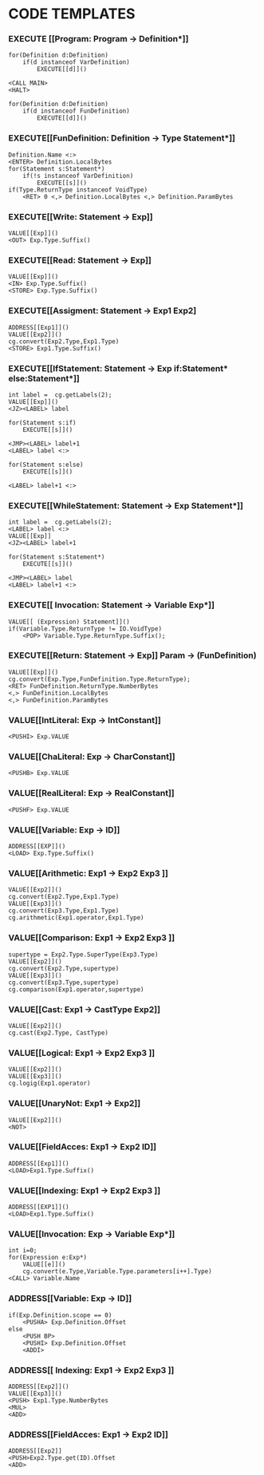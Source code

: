 # CODE TEMPLATES

### EXECUTE [[Program: Program -> Definition*]]
	
	for(Definition d:Definition)
		if(d instanceof VarDefinition)
			EXECUTE[[d]]()
			
	<CALL MAIN>
	<HALT>

	for(Definition d:Definition)
		if(d instanceof FunDefinition)
			EXECUTE[[d]]()

	
	

### EXECUTE[[FunDefinition: Definition -> Type Statement*]]

	Definition.Name <:>
	<ENTER> Definition.LocalBytes
	for(Statement s:Statement*)
		if(!s instanceof VarDefinition)
			EXECUTE[[s]]()
	if(Type.ReturnType instanceof VoidType)
		<RET> 0 <,> Definition.LocalBytes <,> Definition.ParamBytes

### EXECUTE[[Write: Statement -> Exp]]
	
	VALUE[[Exp]]()
	<OUT> Exp.Type.Suffix()
	
### EXECUTE[[Read: Statement -> Exp]]
	
	VALUE[[Exp]]()
	<IN> Exp.Type.Suffix()
	<STORE> Exp.Type.Suffix()

### EXECUTE[[Assigment: Statement -> Exp1 Exp2]
	
	ADDRESS[[Exp1]]()
	VALUE[[Exp2]]()
	cg.convert(Exp2.Type,Exp1.Type)
	<STORE> Exp1.Type.Suffix()
	
### EXECUTE[[IfStatement: Statement	-> Exp if:Statement* else:Statement*]]
	
	int label =  cg.getLabels(2);
	VALUE[[Exp]]()
	<JZ><LABEL> label
	
	for(Statement s:if)
		EXECUTE[[s]]()
		
	<JMP><LABEL> label+1
	<LABEL> label <:>	
	
	for(Statement s:else)
		EXECUTE[[s]]()
		
	<LABEL> label+1 <:>	

### EXECUTE[[WhileStatement: Statement -> Exp Statement*]]
	
	int label =  cg.getLabels(2);
	<LABEL> label <:>
	VALUE[[Exp]]
	<JZ><LABEL> label+1
	
	for(Statement s:Statement*)
		EXECUTE[[s]]()
	
	<JMP><LABEL> label
	<LABEL> label+1 <:>
	
### EXECUTE[[ Invocation: Statement -> Variable Exp*]]

	VALUE[[ (Expression) Statement]]()
	if(Variable.Type.ReturnType != IO.VoidType)
		<POP> Variable.Type.ReturnType.Suffix();
		
### EXECUTE[[Return: Statement -> Exp]] Param -> (FunDefinition)
	
	VALUE[[Exp]]()
	cg.convert(Exp.Type,FunDefinition.Type.ReturnType);
	<RET> FunDefinition.ReturnType.NumberBytes
	<,> FunDefinition.LocalBytes
	<,> FunDefinition.ParamBytes
	
 
### VALUE[[IntLiteral: Exp -> IntConstant]]
	
	<PUSHI> Exp.VALUE
	
### VALUE[[ChaLiteral: Exp -> CharConstant]]
	
	<PUSHB> Exp.VALUE

### VALUE[[RealLiteral: Exp -> RealConstant]]
	
	<PUSHF> Exp.VALUE
	
### VALUE[[Variable: Exp -> ID]]
	
	ADDRESS[[EXP]]()
	<LOAD> Exp.Type.Suffix() 
	
### VALUE[[Arithmetic: Exp1 -> Exp2 Exp3 ]]

	VALUE[[Exp2]]()
	cg.convert(Exp2.Type,Exp1.Type)
	VALUE[[Exp3]]()
	cg.convert(Exp3.Type,Exp1.Type)
	cg.arithmetic(Exp1.operator,Exp1.Type)
	
### VALUE[[Comparison: Exp1 -> Exp2 Exp3 ]]

	supertype = Exp2.Type.SuperType(Exp3.Type)
	VALUE[[Exp2]]()
	cg.convert(Exp2.Type,supertype)
	VALUE[[Exp3]]()
	cg.convert(Exp3.Type,supertype)
	cg.comparison(Exp1.operator,supertype)

### VALUE[[Cast: Exp1 -> CastType Exp2]]

	VALUE[[Exp2]]()
	cg.cast(Exp2.Type, CastType)
	
### VALUE[[Logical: Exp1 -> Exp2 Exp3 ]]

	VALUE[[Exp2]]()
	VALUE[[Exp3]]()
	cg.logig(Exp1.operator)
	
### VALUE[[UnaryNot: Exp1 -> Exp2]]

	VALUE[[Exp2]]()
	<NOT>
	
### VALUE[[FieldAcces: Exp1 -> Exp2 ID]]	
	
	ADDRESS[[Exp1]]()
	<LOAD>Exp1.Type.Suffix()
	
### VALUE[[Indexing: Exp1 -> Exp2 Exp3 ]]	

	ADDRESS[[EXP1]]()
	<LOAD>Exp1.Type.Suffix()
	
### VALUE[[Invocation: Exp -> Variable Exp*]]

	int i=0;
	for(Expression e:Exp*)
		VALUE[[e]]()
		cg.convert(e.Type,Variable.Type.parameters[i++].Type)
	<CALL> Variable.Name
	

### ADDRESS[[Variable: Exp -> ID]]

	if(Exp.Definition.scope == 0)
		<PUSHA> Exp.Definition.Offset
	else
		<PUSH BP>
		<PUSHI> Exp.Definition.Offset
		<ADDI>
		
### ADDRESS[[ Indexing: Exp1 -> Exp2 Exp3 ]]

	ADDRESS[[Exp2]]()
	VALUE[[Exp3]]()
	<PUSH> Exp1.Type.NumberBytes
	<MUL>
	<ADD>
	
### ADDRESS[[FieldAcces: Exp1 -> Exp2 ID]]

	ADDRESS[[Exp2]]
	<PUSH>Exp2.Type.get(ID).Offset
	<ADD>
	
